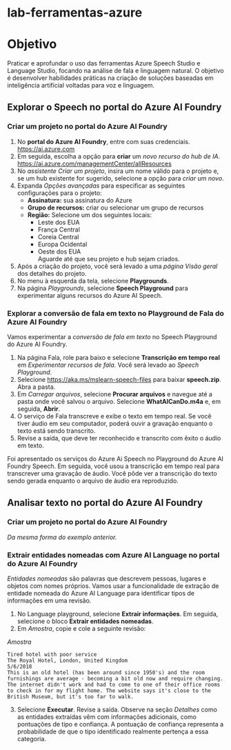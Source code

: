 # lab-ferramentas-azure

# Objetivo

Praticar e aprofundar o uso das ferramentas Azure Speech Studio e Language Studio, focando na análise de fala e linguagem natural. 
O objetivo é desenvolver habilidades práticas na criação de soluções baseadas em inteligência artificial voltadas para voz e linguagem. 

## Explorar o Speech no portal do Azure AI Foundry

### Criar um projeto no portal do Azure AI Foundry

1. No **portal do Azure AI Foundry**, entre com suas credenciais. 
	https://ai.azure.com
2. Em seguida, escolha a opção para **criar** um *novo recurso do hub de IA*.
	https://ai.azure.com/managementCenter/allResources
4. No *assistente Criar um projeto*, insira um nome válido para o projeto e, se um hub existente for sugerido, selecione a opção para *criar um novo*.
5. Expanda *Opções avançadas* para especificar as seguintes configurações para o projeto:
   * **Assinatura:** sua assinatura do Azure
   * **Grupo de recursos:** criar ou selecionar um grupo de recursos
   * **Região:** Selecione um dos seguintes locais:
      - Leste dos EUA
      - França Central
      - Coreia Central
      - Europa Ocidental
      - Oeste dos EUA<br>
Aguarde até que seu projeto e hub sejam criados.
6. Após a criação do projeto, você será levado a uma *página Visão geral* dos detalhes do projeto.
7. No menu à esquerda da tela, selecione **Playgrounds**.
8. Na página *Playgrounds*, selecione **Speech Playground** para experimentar alguns recursos do Azure AI Speech.

### Explorar a conversão de fala em texto no Playground de Fala do Azure AI Foundry

Vamos experimentar a *conversão de fala em texto* no Speech Playground do Azure AI Foundry.

1. Na página Fala, role para baixo e selecione **Transcrição em tempo real** em *Experimentar recursos de fala*. Você será levado ao *Speech Playground*.
2. Selecione https://aka.ms/mslearn-speech-files para baixar **speech.zip**. Abra a pasta.
3. Em *Carregar arquivos*, selecione **Procurar arquivos** e navegue até a pasta onde você salvou o arquivo. Selecione **WhatAICanDo.m4a** e, em seguida, **Abrir**.
4. O serviço de Fala transcreve e exibe o texto em tempo real. Se você tiver áudio em seu computador, poderá ouvir a gravação enquanto o texto está sendo transcrito.
5. Revise a saída, que deve ter reconhecido e transcrito com êxito o áudio em texto.<br>
   
Foi apresentado os serviços do Azure Ai Speech no Playground do Azure AI Foundry Speech. Em seguida, você usou a transcrição em tempo real para transcrever uma gravação de áudio. Você pôde ver a transcrição do texto sendo gerada enquanto o arquivo de áudio era reproduzido.

## Analisar texto no portal do Azure AI Foundry

### Criar um projeto no portal do Azure AI Foundry
*Da mesma forma do exemplo anterior.*

### Extrair entidades nomeadas com Azure AI Language no portal do Azure AI Foundry

*Entidades nomeadas* são palavras que descrevem pessoas, lugares e objetos com nomes próprios. Vamos usar a funcionalidade de extração de entidade nomeada do Azure AI Language para identificar tipos de informações em uma revisão.
1. No Language playground, selecione **Extrair informações**. Em seguida, selecione o bloco **Extrair entidades nomeadas**.
2. Em *Amostra*, copie e cole a seguinte revisão:

*Amostra*
```
Tired hotel with poor service
The Royal Hotel, London, United Kingdom
5/6/2018
This is an old hotel (has been around since 1950's) and the room furnishings are average - becoming a bit old now and require changing. The internet didn't work and had to come to one of their office rooms to check in for my flight home. The website says it's close to the British Museum, but it's too far to walk.
```

3. Selecione **Executar**. Revise a saída. Observe na seção *Detalhes* como as entidades extraídas vêm com informações adicionais, como pontuações de tipo e confiança. A pontuação de confiança representa a probabilidade de que o tipo identificado realmente pertença a essa categoria.
